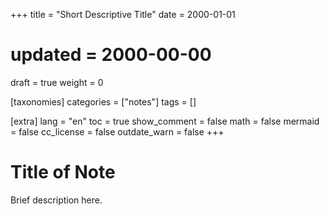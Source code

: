 +++
title = "Short Descriptive Title"
date = 2000-01-01
# updated = 2000-00-00
draft = true
weight = 0

[taxonomies]
categories = ["notes"]
tags = []

[extra]
lang = "en"
toc = true
show_comment = false
math = false
mermaid = false
cc_license = false
outdate_warn = false
+++

<!-- NOTE: copy this file, give a new name and add content -->

# Title of Note

Brief description here.
